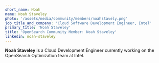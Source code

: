 ```yaml
---
short_name: Noah
name: Noah Staveley
photo: '/assets/media/community/members/noahstavely.png'
job_title_and_company: 'Cloud Software Development Engineer, Intel'
primary_title: 'Noah Staveley'
title: 'OpenSearch Community Member: Noah Staveley'
linkedin: noah-staveley
---
```


**Noah Staveley** is a Cloud Development Engineer currently working on the OpenSearch Optimization team at Intel. 

